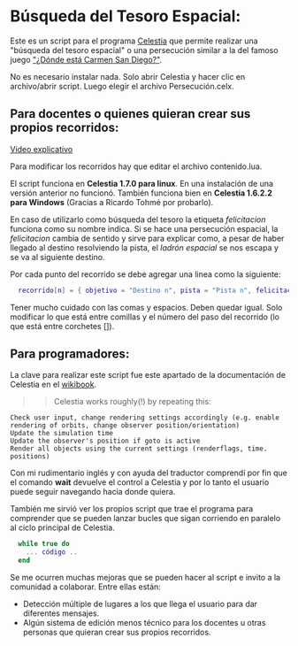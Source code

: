 # Búsqueda del Tesoro Espacial:

Este es un script para el programa [Celestia](https://celestiaproject.space/) que permite realizar una "búsqueda del tesoro espacial" o una persecución similar a la del famoso juego ["¿Dónde está Carmen San Diego?"](https://www.clasicosbasicos.org/juegos/aventura-grafica/donde-esta-carmen-sandiego-buscala-por-todo-el-mundo).

No es necesario instalar nada. Solo abrir Celestia y hacer clic en archivo/abrir script. Luego elegir el archivo Persecución.celx.

## Para docentes o quienes quieran crear sus propios recorridos:

[Video explicativo](https://youtu.be/PUFqwxdwHwg)

Para modificar los recorridos hay que editar el archivo contenido.lua.

El script funciona en **Celestia 1.7.0 para linux**. En  una instalación de una versión anterior no funcionó. También funciona bien en **Celestia 1.6.2.2 para Windows** (Gracias a Ricardo Tohmé por probarlo).

En caso de utilizarlo como búsqueda del tesoro la etiqueta *felicitacion* funciona como su nombre indica. Si se hace una persecución espacial, la *felicitacion* cambia de sentido y sirve para explicar como, a pesar de haber llegado al destino resolviendo la pista, el *ladrón espacial* se nos escapa y se va al siguiente destino.

Por cada punto del recorrido se debe agregar una linea como la siguiente:

```lua
  recorrido[n] = { objetivo = "Destino n", pista = "Pista n", felicitacion = "Felicitación n/Excusa n", personaje = "archivo.png" }
```
Tener mucho cuidado con las comas y espacios. Deben quedar igual. Solo modificar lo que está entre comillas y el número del paso del recorrido (lo que está entre corchetes []).

## Para programadores:

La clave para realizar este script fue este apartado de la documentación de Celestia en el [wikibook](https://en.wikibooks.org/wiki/Celestia/Celx_Scripting/CELX_Lua_Methods).

>> Celestia works roughly(!) by repeating this:

    Check user input, change rendering settings accordingly (e.g. enable rendering of orbits, change observer position/orientation)
    Update the simulation time
    Update the observer's position if goto is active
    Render all objects using the current settings (renderflags, time. positions)

Con mi rudimentario inglés y con ayuda del traductor comprendí por fin que el comando **wait** devuelve el control a Celestia y por lo tanto el usuario puede seguir navegando hacia donde quiera.

También me sirvió ver los propios script que trae el programa para comprender que se pueden lanzar bucles que sigan corriendo en paralelo al ciclo principal de Celestia.

```lua
  while true do
    ... código ..
  end
```

Se me ocurren muchas mejoras que se pueden hacer al script e invito a la comunidad a colaborar. Entre ellas están:

* Detección múltiple de lugares a los que llega el usuario para dar diferentes mensajes.
* Algún sistema de edición menos técnico para los docentes u otras personas que quieran crear sus propios recorridos.
